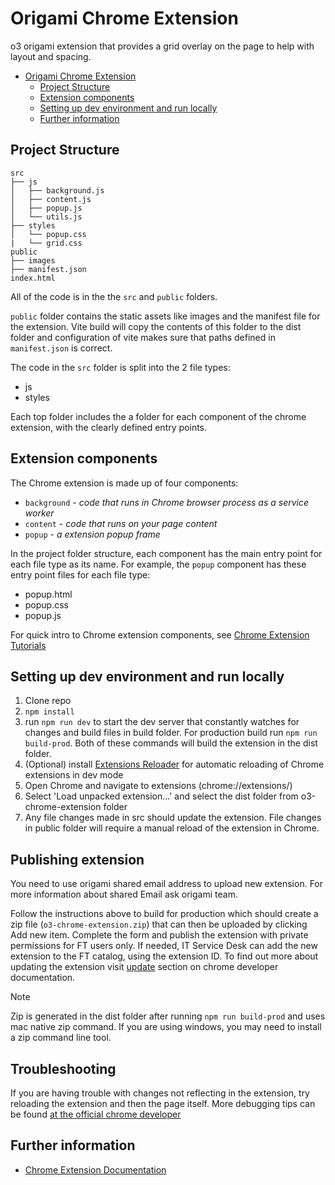 # Origami Chrome Extension

o3 origami extension that provides a grid overlay on the page to help with layout and spacing.

- [Origami Chrome Extension](#origami-chrome-extension)
  - [Project Structure](#project-structure)
  - [Extension components](#extension-components)
  - [Setting up dev environment and run locally](#setting-up-dev-environment-and-run-locally)
  - [Further information](#further-information)

## Project Structure

```tree
src
├── js
│   ├── background.js
│   ├── content.js
│   ├── popup.js
│   └── utils.js
├── styles
│   └── popup.css
|   └── grid.css
public
├── images
├── manifest.json
index.html
```

All of the code is in the the `src` and `public` folders.

`public` folder contains the static assets like images and the manifest file for the extension. Vite build will copy the contents of this folder to the dist folder and configuration of vite makes sure that paths defined in `manifest.json` is correct.

The code in the `src` folder is split into the 2 file types:

- js
- styles

Each top folder includes the a folder for each component of the chrome extension, with the clearly defined entry points.

## Extension components

The Chrome extension is made up of four components:

- `background` - _code that runs in Chrome browser process as a service worker_
- `content` - _code that runs on your page content_
- `popup` - _a extension popup frame_

In the project folder structure, each component has the main entry point for each file type as its name. For example, the `popup` component has these entry point files for each file type:

- popup.html
- popup.css
- popup.js

For quick intro to Chrome extension components, see [Chrome Extension Tutorials](https://developer.chrome.com/docs/extensions/get-started/tutorial/hello-world)

## Setting up dev environment and run locally

1. Clone repo
2. `npm install`
3. run `npm run dev` to start the dev server that constantly watches for changes and build files in build folder. For production build run `npm run build-prod`. Both of these commands will build the extension in the dist folder.
4. (Optional) install [Extensions Reloader](https://chrome.google.com/webstore/detail/extensions-reloader/fimgfedafeadlieiabdeeaodndnlbhid) for automatic reloading of Chrome extensions in dev mode
5. Open Chrome and navigate to extensions (chrome://extensions/)
6. Select 'Load unpacked extension...' and select the dist folder from o3-chrome-extension folder
7. Any file changes made in src should update the extension. File changes in public folder will require a manual reload of the extension in Chrome.

## Publishing extension

You need to use origami shared email address to upload new extension. For more information about shared Email ask origami team.

Follow the instructions above to build for production which should create a zip file (`o3-chrome-extension.zip`) that can then be uploaded by clicking Add new item. Complete the form and publish the extension with private permissions for FT users only. If needed, IT Service Desk can add the new extension to the FT catalog, using the extension ID. To find out more about updating the extension visit [update](https://developer.chrome.com/docs/webstore/update) section on chrome developer documentation.

> [!NOTE]
> Zip is generated in the dist folder after running `npm run build-prod` and uses mac native zip command. If you are using windows, you may need to install a zip command line tool.

## Troubleshooting

If you are having trouble with changes not reflecting in the extension, try reloading the extension and then the page itself. More debugging tips can be found [at the official chrome developer](https://developer.chrome.com/docs/extensions/get-started/tutorial/debug)

## Further information

- [Chrome Extension Documentation](https://developer.chrome.com/docs/extensions/get-started)
